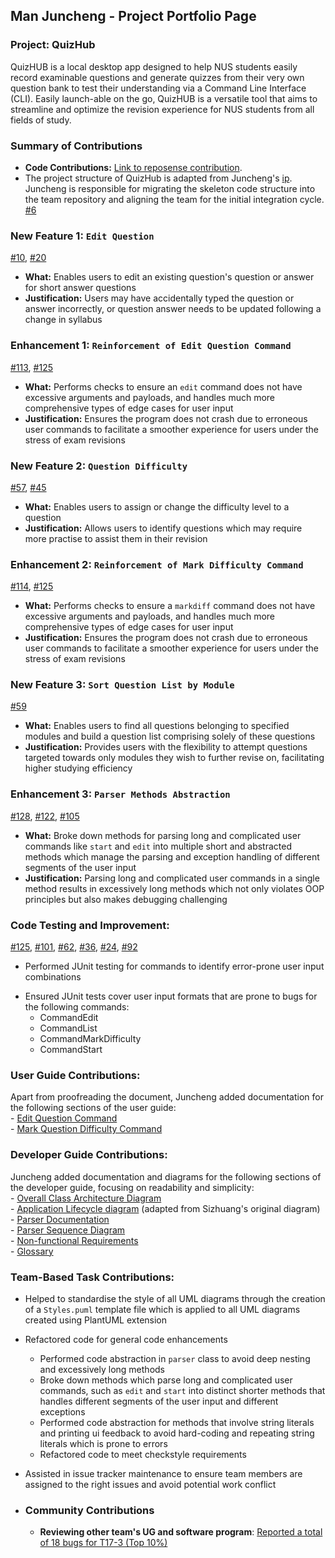 ## Man Juncheng - Project Portfolio Page

### Project: QuizHub
QuizHUB is a local desktop app designed to help NUS students easily record examinable questions and generate quizzes
from their very own question bank to test their understanding via a Command Line Interface (CLI). Easily launch-able
on the go, QuizHUB is a versatile tool that aims to streamline and optimize the revision experience for NUS students
from all fields of study.

### Summary of Contributions
- **Code Contributions:** [Link to reposense contribution](https://nus-cs2113-ay2324s1.github.io/tp-dashboard/?search=&sort=groupTitle&sortWithin=title&timeframe=commit&mergegroup=&groupSelect=groupByRepos&breakdown=true&checkedFileTypes=docs~functional-code~test-code&since=2023-09-22&tabOpen=true&tabType=authorship&tabAuthor=spinoandraptos&tabRepo=AY2324S1-CS2113-W12-1%2Ftp%5Bmaster%5D&authorshipIsMergeGroup=false&authorshipFileTypes=docs~functional-code~test-code&authorshipIsBinaryFileTypeChecked=false&authorshipIsIgnoredFilesChecked=false).
- The project structure of QuizHub is adapted from Juncheng's [ip](https://github.com/spinoandraptos/ip). Juncheng is
  responsible for migrating the skeleton code structure into the team repository and aligning the team for the initial
  integration cycle. [#6](https://github.com/AY2324S1-CS2113-W12-1/tp/pull/6)
### New Feature 1: `Edit Question`
  [#10](https://github.com/AY2324S1-CS2113-W12-1/tp/pull/10),
  [#20](https://github.com/AY2324S1-CS2113-W12-1/tp/issues/20)
  - **What:** Enables users to edit an existing question's question or answer for short answer questions
  - **Justification:** Users may have accidentally typed the question or answer incorrectly, or question answer needs
    to be updated following a change in syllabus
### Enhancement 1: `Reinforcement of Edit Question Command`
  [#113](https://github.com/AY2324S1-CS2113-W12-1/tp/issues/113),
  [#125](https://github.com/AY2324S1-CS2113-W12-1/tp/pull/125)
  - **What:** Performs checks to ensure an `edit` command does not have excessive arguments and payloads, and handles
    much more comprehensive types of edge cases for user input
  - **Justification:** Ensures the program does not crash due to erroneous user commands to facilitate a 
    smoother experience for users under the stress of exam revisions
### New Feature 2: `Question Difficulty`
  [#57](https://github.com/AY2324S1-CS2113-W12-1/tp/pull/57),
  [#45](https://github.com/AY2324S1-CS2113-W12-1/tp/issues/45)
  - **What:** Enables users to assign or change the difficulty level to a question
  - **Justification:** Allows users to identify questions which may require more practise to assist them in their revision
### Enhancement 2: `Reinforcement of Mark Difficulty Command`
  [#114](https://github.com/AY2324S1-CS2113-W12-1/tp/issues/114),
  [#125](https://github.com/AY2324S1-CS2113-W12-1/tp/pull/125)
  - **What:** Performs checks to ensure a `markdiff` command does not have excessive arguments and payloads, and handles
  much more comprehensive types of edge cases for user input
  - **Justification:** Ensures the program does not crash due to erroneous user commands to facilitate a
  smoother experience for users under the stress of exam revisions
### New Feature 3: `Sort Question List by Module`
  [#59](https://github.com/AY2324S1-CS2113-W12-1/tp/pull/59)
  - **What:** Enables users to find all questions belonging to specified modules and build a question list comprising
    solely of these questions
  - **Justification:** Provides users with the flexibility to attempt questions targeted towards only modules they wish
    to further revise on, facilitating higher studying efficiency
### Enhancement 3: `Parser Methods Abstraction`
  [#128](https://github.com/AY2324S1-CS2113-W12-1/tp/pull/128),
  [#122](https://github.com/AY2324S1-CS2113-W12-1/tp/pull/122),
  [#105](https://github.com/AY2324S1-CS2113-W12-1/tp/issues/105)
  - **What:** Broke down methods for parsing long and complicated user commands like `start` and `edit` into multiple
      short and abstracted methods which manage the parsing and exception handling of different segments of the user input
  - **Justification:** Parsing long and complicated user commands in a single method results in excessively long methods
    which not only violates OOP principles but also makes debugging challenging
### Code Testing and Improvement:
  [#125](https://github.com/AY2324S1-CS2113-W12-1/tp/pull/125),
  [#101](https://github.com/AY2324S1-CS2113-W12-1/tp/pull/101),
  [#62](https://github.com/AY2324S1-CS2113-W12-1/tp/pull/62),
  [#36](https://github.com/AY2324S1-CS2113-W12-1/tp/issues/36),
  [#24](https://github.com/AY2324S1-CS2113-W12-1/tp/issues/24),
  [#92](https://github.com/AY2324S1-CS2113-W12-1/tp/issues/92)
  * Performed JUnit testing for commands to identify error-prone user input combinations
  - Ensured JUnit tests cover user input formats that are prone to bugs for the following commands:
    * CommandEdit
    * CommandList
    * CommandMarkDifficulty
    * CommandStart
### User Guide Contributions:
  Apart from proofreading the document, Juncheng added documentation for the following sections of the user guide: <br/>
    - [Edit Question Command](https://ay2324s1-cs2113-w12-1.github.io/tp/UserGuide.html#edit-questionanswer-edit) <br/>
    - [Mark Question Difficulty Command](https://ay2324s1-cs2113-w12-1.github.io/tp/UserGuide.html#mark-difficulty-of-questions-markdiff)
### Developer Guide Contributions:
  Juncheng added documentation and diagrams for the following sections of the developer guide, focusing on
  readability and simplicity: <br/>
    - [Overall Class Architecture Diagram](https://ay2324s1-cs2113-w12-1.github.io/tp/UML/Images/overallClassInteraction.png)<br/>
    - [Application Lifecycle diagram](https://ay2324s1-cs2113-w12-1.github.io/tp/UML/Images/applicationLifecycle.png) (adapted from Sizhuang's original diagram) <br/> 
    - [Parser Documentation](https://ay2324s1-cs2113-w12-1.github.io/tp/DeveloperGuide.html#parser-component) <br/>
    - [Parser Sequence Diagram](https://ay2324s1-cs2113-w12-1.github.io/tp/UML/Images/parser.png) <br/>
    - [Non-functional Requirements](https://ay2324s1-cs2113-w12-1.github.io/tp/DeveloperGuide.html#non-functional-requirements) <br/>
    - [Glossary](https://ay2324s1-cs2113-w12-1.github.io/tp/DeveloperGuide.html#glossary) <br/>

### Team-Based Task Contributions:
  - Helped to standardise the style of all UML diagrams through the creation of a `Styles.puml` template file which is applied
    to all UML diagrams created using PlantUML extension
  - Refactored code for general code enhancements
    * Performed code abstraction in `parser` class to avoid deep nesting and excessively long methods
    * Broke down methods which parse long and complicated user commands, such as `edit` and `start` into distinct 
    shorter methods that handles different segments of the user input and different exceptions
    * Performed code abstraction for methods that involve string literals and printing ui feedback to avoid 
    hard-coding and repeating string literals which is prone to errors
    * Refactored code to meet checkstyle requirements
  - Assisted in issue tracker maintenance to ensure team members are assigned to the right issues and avoid 
  potential work conflict

- ### Community Contributions
    - **Reviewing other team's UG and software program**: [Reported a total of 18 bugs for T17-3 (Top 10%)](https://github.com/spinoandraptos/ped)